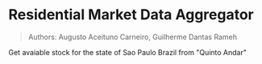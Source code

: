 # Residential Market Data Aggregator
> Authors: Augusto Aceituno Carneiro, Guilherme Dantas Rameh

Get avaiable stock for the state of Sao Paulo Brazil from "Quinto Andar"
